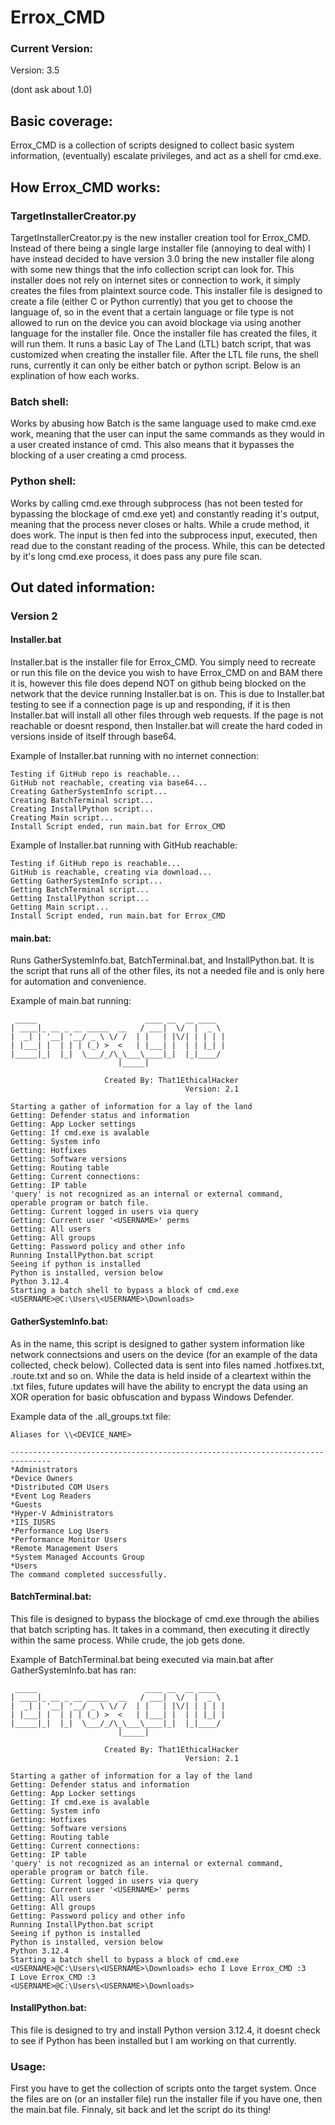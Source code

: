 # Errox_CMD

### Current Version:

Version: 3.5

(dont ask about 1.0)

## Basic coverage:

Errox_CMD is a collection of scripts designed to collect basic system information, (eventually) escalate privileges, and act as a shell for cmd.exe.

## How Errox_CMD works:

### TargetInstallerCreator.py

  TargetInstallerCreator.py is the new installer creation tool for Errox_CMD. Instead of there being a single large installer file (annoying to deal with) I have instead decided to have version 3.0 bring the new installer file along with some new things that the info collection script can look for. This installer does not rely on internet sites or connection to work, it simply creates the files from plaintext source code. This installer file is designed to create a file (either C or Python currently) that you get to choose the language of, so in the event that a certain language or file type is not allowed to run on the device you can avoid blockage via using another language for the installer file. Once the installer file has created the files, it will run them. It runs a basic Lay of The Land (LTL) batch script, that was customized when creating the installer file. After the LTL file runs, the shell runs, currently it can only be either batch or python script. Below is an explination of how each works.

  ### Batch shell:

  Works by abusing how Batch is the same language used to make cmd.exe work, meaning that the user can input the same commands as they would in a user created instance of cmd. This also means that it bypasses the blocking of a user creating a cmd process.

  ### Python shell:

  Works by calling cmd.exe through subprocess (has not been tested for bypassing the blockage of cmd.exe yet) and constantly reading it's output, meaning that the process never closes or halts. While a crude method, it does work. The input is then fed into the subprocess input, executed, then read due to the constant reading of the process. While, this can be detected by it's long cmd.exe process, it does pass any pure file scan.

## Out dated information:

### Version 2

#### Installer.bat

  Installer.bat is the installer file for Errox_CMD. You simply need to recreate or run this file on the device you wish to have Errox_CMD on and BAM there it is, however this file does depend NOT on github being blocked on the network that the device running Installer.bat is on. This is due to Installer.bat testing to see if a connection page is up and responding, if it is then Installer.bat will install all other files through web requests. If the page is not reachable or doesnt respond, then Installer.bat will create the hard coded in versions inside of itself through base64.
  
  Example of Installer.bat running with no internet connection:
  
    Testing if GitHub repo is reachable...
    GitHub not reachable, creating via base64...
    Creating GatherSystemInfo script...
    Creating BatchTerminal script...
    Creating InstallPython script...
    Creating Main script...
    Install Script ended, run main.bat for Errox_CMD              

  Example of Installer.bat running with GitHub reachable:

    Testing if GitHub repo is reachable...
    GitHub is reachable, creating via download...
    Getting GatherSystemInfo script...
    Getting BatchTerminal script...
    Getting InstallPython script...
    Getting Main script...
    Install Script ended, run main.bat for Errox_CMD

#### main.bat:
  
  Runs GatherSystemInfo.bat, BatchTerminal.bat, and InstallPython.bat. It is the script that runs all of the other files, its not a needed file and is only here for automation and convenience.

  Example of main.bat running:

     _____                        ____ __  __ ____
    | ____|_ __ _ __ _____  __   / ___|  \/  |  _ \
    |  _| | '__| '__/ _ \ \/ /  | |   | |\/| | | | |
    | |___| |  | | | (_) >  <   | |___| |  | | |_| |
    |_____|_|  |_|  \___/_/\_\___\____|_|  |_|____/
                            |_____|
    
                         Created By: That1EthicalHacker
                                           Version: 2.1
    
    Starting a gather of information for a lay of the land
    Getting: Defender status and information
    Getting: App Locker settings
    Getting: If cmd.exe is avalable
    Getting: System info
    Getting: Hotfixes
    Getting: Software versions
    Getting: Routing table
    Getting: Current connections:
    Getting: IP table
    'query' is not recognized as an internal or external command,
    operable program or batch file.
    Getting: Current logged in users via query
    Getting: Current user '<USERNAME>' perms
    Getting: All users
    Getting: All groups
    Getting: Password policy and other info
    Running InstallPython.bat script
    Seeing if python is installed
    Python is installed, version below
    Python 3.12.4
    Starting a batch shell to bypass a block of cmd.exe
    <USERNAME>@C:\Users\<USERNAME>\Downloads>
  
#### GatherSystemInfo.bat:
  As in the name, this script is designed to gather system information like network connectsions and users on the device (for an example of the data collected, check below). Collected data is sent into files named .hotfixes.txt, .route.txt and so on. While the data is held inside of a cleartext within the .txt files, future updates will have the ability to encrypt the data using an XOR operation for basic obfuscation and bypass Windows Defender.

  Example data of the .all_groups.txt file:

    Aliases for \\<DEVICE_NAME>

    -------------------------------------------------------------------------------
    *Administrators
    *Device Owners
    *Distributed COM Users
    *Event Log Readers
    *Guests
    *Hyper-V Administrators
    *IIS_IUSRS
    *Performance Log Users
    *Performance Monitor Users
    *Remote Management Users
    *System Managed Accounts Group
    *Users
    The command completed successfully.

#### BatchTerminal.bat:
  
  This file is designed to bypass the blockage of cmd.exe through the abilies that batch scripting has. It takes in a command, then executing it directly within the same process. While crude, the job gets done.

  Example of BatchTerminal.bat being executed via main.bat after GatherSystemInfo.bat has ran:

     _____                        ____ __  __ ____
    | ____|_ __ _ __ _____  __   / ___|  \/  |  _ \
    |  _| | '__| '__/ _ \ \/ /  | |   | |\/| | | | |
    | |___| |  | | | (_) >  <   | |___| |  | | |_| |
    |_____|_|  |_|  \___/_/\_\___\____|_|  |_|____/
                            |_____|
    
                         Created By: That1EthicalHacker
                                           Version: 2.1
    
    Starting a gather of information for a lay of the land
    Getting: Defender status and information
    Getting: App Locker settings
    Getting: If cmd.exe is avalable
    Getting: System info
    Getting: Hotfixes
    Getting: Software versions
    Getting: Routing table
    Getting: Current connections:
    Getting: IP table
    'query' is not recognized as an internal or external command,
    operable program or batch file.
    Getting: Current logged in users via query
    Getting: Current user '<USERNAME>' perms
    Getting: All users
    Getting: All groups
    Getting: Password policy and other info
    Running InstallPython.bat script
    Seeing if python is installed
    Python is installed, version below
    Python 3.12.4
    Starting a batch shell to bypass a block of cmd.exe
    <USERNAME>@C:\Users\<USERNAME>\Downloads> echo I Love Errox_CMD :3
    I Love Errox_CMD :3
    <USERNAME>@C:\Users\<USERNAME>\Downloads>
  
#### InstallPython.bat:

  This file is designed to try and install Python version 3.12.4, it doesnt check to see if Python has been installed but I am working on that currently.

### Usage:

  First you have to get the collection of scripts onto the target system. Once the files are on (or an installer file) run the installer file if you have one, then the main.bat file. Finnaly, sit back and let the script do its thing!
